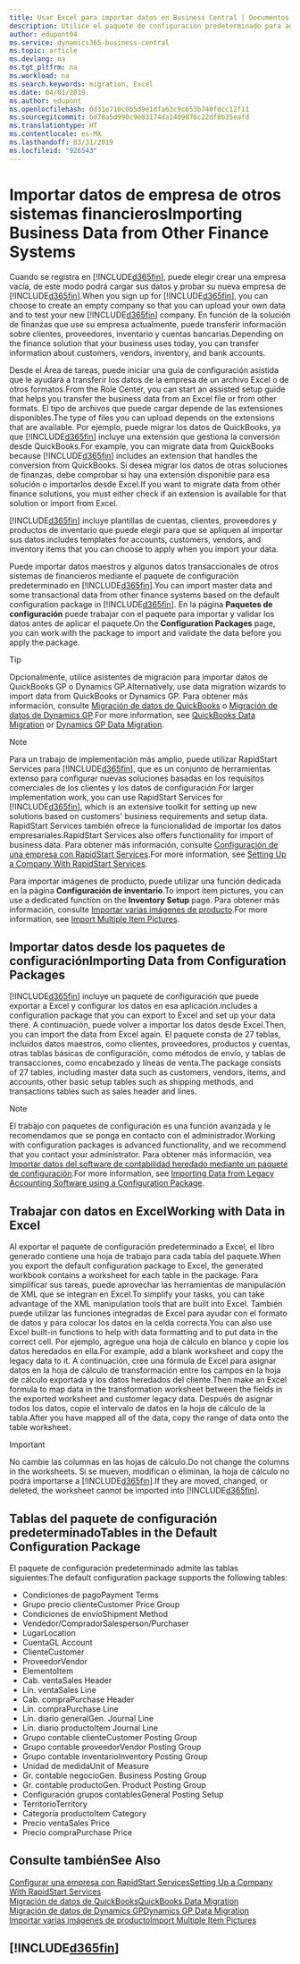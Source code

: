```yaml
---
title: Usar Excel para importar datos en Business Central | Documentos de Microsoft
description: Utilice el paquete de configuración predeterminado para agregar datos de cliente en Excel e importar los datos en Business Central.
author: edupont04
ms.service: dynamics365-business-central
ms.topic: article
ms.devlang: na
ms.tgt_pltfrm: na
ms.workload: na
ms.search.keywords: migration, Excel
ms.date: 04/01/2019
ms.author: edupont
ms.openlocfilehash: 0d31e710c0b5d9e1dfa63c9c653b740fdcc12f11
ms.sourcegitcommit: bd78a5d990c9e83174da1409076c22df8b35eafd
ms.translationtype: HT
ms.contentlocale: es-MX
ms.lasthandoff: 03/31/2019
ms.locfileid: "926543"
---
```

# <a name="importing-business-data-from-other-finance-systems"></a><span data-ttu-id="c9697-103">Importar datos de empresa de otros sistemas financieros</span><span class="sxs-lookup"><span data-stu-id="c9697-103">Importing Business Data from Other Finance Systems</span></span>
<span data-ttu-id="c9697-104">Cuando se registra en [!INCLUDE[d365fin](includes/d365fin_md.md)], puede elegir crear una empresa vacía, de este modo podrá cargar sus datos y probar su nueva empresa de [!INCLUDE[d365fin](includes/d365fin_md.md)].</span><span class="sxs-lookup"><span data-stu-id="c9697-104">When you sign up for [!INCLUDE[d365fin](includes/d365fin_md.md)], you can choose to create an empty company so that you can upload your own data and to test your new [!INCLUDE[d365fin](includes/d365fin_md.md)] company.</span></span> <span data-ttu-id="c9697-105">En función de la solución de finanzas que use su empresa actualmente, puede transferir información sobre clientes, proveedores, inventario y cuentas bancarias.</span><span class="sxs-lookup"><span data-stu-id="c9697-105">Depending on the finance solution that your business uses today, you can transfer information about customers, vendors, inventory, and bank accounts.</span></span>  

<span data-ttu-id="c9697-106">Desde el Área de tareas, puede iniciar una guía de configuración asistida que le ayudará a transferir los datos de la empresa de un archivo Excel o de otros formatos.</span><span class="sxs-lookup"><span data-stu-id="c9697-106">From the Role Center, you can start an assisted setup guide that helps you transfer the business data from an Excel file or from other formats.</span></span> <span data-ttu-id="c9697-107">El tipo de archivos que puede cargar depende de las extensiones disponibles.</span><span class="sxs-lookup"><span data-stu-id="c9697-107">The type of files you can upload depends on the extensions that are available.</span></span> <span data-ttu-id="c9697-108">Por ejemplo, puede migrar los datos de QuickBooks, ya que [!INCLUDE[d365fin](includes/d365fin_md.md)] incluye una extensión que gestiona la conversión desde QuickBooks.</span><span class="sxs-lookup"><span data-stu-id="c9697-108">For example, you can migrate data from QuickBooks because [!INCLUDE[d365fin](includes/d365fin_md.md)] includes an extension that handles the conversion from QuickBooks.</span></span> <span data-ttu-id="c9697-109">Si desea migrar los datos de otras soluciones de finanzas, debe comprobar si hay una extensión disponible para esa solución o importarlos desde Excel.</span><span class="sxs-lookup"><span data-stu-id="c9697-109">If you want to migrate data from other finance solutions, you must either check if an extension is available for that solution or import from Excel.</span></span>  

[!INCLUDE[d365fin](includes/d365fin_md.md)] <span data-ttu-id="c9697-110">incluye plantillas de cuentas, clientes, proveedores y productos de inventario que puede elegir para que se apliquen al importar sus datos.</span><span class="sxs-lookup"><span data-stu-id="c9697-110">includes templates for accounts, customers, vendors, and inventory items that you can choose to apply when you import your data.</span></span>

<span data-ttu-id="c9697-111">Puede importar datos maestros y algunos datos transaccionales de otros sistemas de financieros mediante el paquete de configuración predeterminado en [!INCLUDE[d365fin](includes/d365fin_md.md)].</span><span class="sxs-lookup"><span data-stu-id="c9697-111">You can import master data and some transactional data from other finance systems based on the default configuration package in [!INCLUDE[d365fin](includes/d365fin_md.md)].</span></span> <span data-ttu-id="c9697-112">En la página **Paquetes de configuración** puede trabajar con el paquete para importar y validar los datos antes de aplicar el paquete.</span><span class="sxs-lookup"><span data-stu-id="c9697-112">On the **Configuration Packages** page, you can work with the package to import and validate the data before you apply the package.</span></span>  

> [!TIP]  
> <span data-ttu-id="c9697-113">Opcionalmente, utilice asistentes de migración para importar datos de QuickBooks GP o Dynamics GP.</span><span class="sxs-lookup"><span data-stu-id="c9697-113">Alternatively, use data migration wizards to import data from QuickBooks or Dynamics GP.</span></span> <span data-ttu-id="c9697-114">Para obtener más información, consulte [Migración de datos de QuickBooks](ui-extensions-quickbooks-data-migration.md) o [Migración de datos de Dynamics GP](ui-extensions-dynamicsgp-data-migration.md).</span><span class="sxs-lookup"><span data-stu-id="c9697-114">For more information, see [QuickBooks Data Migration](ui-extensions-quickbooks-data-migration.md) or [Dynamics GP Data Migration](ui-extensions-dynamicsgp-data-migration.md).</span></span>

> [!NOTE]  
> <span data-ttu-id="c9697-115">Para un trabajo de implementación más amplio, puede utilizar RapidStart Services para [!INCLUDE[d365fin](includes/d365fin_md.md)], que es un conjunto de herramientas extenso para configurar nuevas soluciones basadas en los requisitos comerciales de los clientes y los datos de configuración.</span><span class="sxs-lookup"><span data-stu-id="c9697-115">For larger implementation work, you can use RapidStart Services for [!INCLUDE[d365fin](includes/d365fin_md.md)], which is an extensive toolkit for setting up new solutions based on customers' business requirements and setup data.</span></span> <span data-ttu-id="c9697-116">RapidStart Services también ofrece la funcionalidad de importar los datos empresariales.</span><span class="sxs-lookup"><span data-stu-id="c9697-116">RapidStart Services also offers functionality for import of business data.</span></span> <span data-ttu-id="c9697-117">Para obtener más información, consulte [Configuración de una empresa con RapidStart Services](admin-set-up-a-company-with-rapidstart.md).</span><span class="sxs-lookup"><span data-stu-id="c9697-117">For more information, see [Setting Up a Company With RapidStart Services](admin-set-up-a-company-with-rapidstart.md).</span></span>

<span data-ttu-id="c9697-118">Para importar imágenes de producto, puede utilizar una función dedicada en la página **Configuración de inventario**.</span><span class="sxs-lookup"><span data-stu-id="c9697-118">To import item pictures, you can use a dedicated function on the **Inventory Setup** page.</span></span> <span data-ttu-id="c9697-119">Para obtener más información, consulte [Importar varias imágenes de producto](inventory-how-import-item-pictures.md).</span><span class="sxs-lookup"><span data-stu-id="c9697-119">For more information, see [Import Multiple Item Pictures](inventory-how-import-item-pictures.md).</span></span>

## <a name="importing-data-from-configuration-packages"></a><span data-ttu-id="c9697-120">Importar datos desde los paquetes de configuración</span><span class="sxs-lookup"><span data-stu-id="c9697-120">Importing Data from Configuration Packages</span></span>
[!INCLUDE[d365fin](includes/d365fin_md.md)] <span data-ttu-id="c9697-121">incluye un paquete de configuración que puede exportar a Excel y configurar los datos en esa aplicación.</span><span class="sxs-lookup"><span data-stu-id="c9697-121">includes a configuration package that you can export to Excel and set up your data there.</span></span> <span data-ttu-id="c9697-122">A continuación, puede volver a importar los datos desde Excel.</span><span class="sxs-lookup"><span data-stu-id="c9697-122">Then, you can import the data from Excel again.</span></span> <span data-ttu-id="c9697-123">El paquete consta de 27 tablas, incluidos datos maestros, como clientes, proveedores, productos y cuentas, otras tablas básicas de configuración, como métodos de envío, y tablas de transacciones, como encabezado y líneas de venta.</span><span class="sxs-lookup"><span data-stu-id="c9697-123">The package consists of 27 tables, including master data such as customers, vendors, items, and accounts, other basic setup tables such as shipping methods, and transactions tables such as sales header and lines.</span></span>  

> [!NOTE]  
>   <span data-ttu-id="c9697-124">El trabajo con paquetes de configuración es una función avanzada y le recomendamos que se ponga en contacto con el administrador.</span><span class="sxs-lookup"><span data-stu-id="c9697-124">Working with configuration packages is advanced functionality, and we recommend that you contact your administrator.</span></span> <span data-ttu-id="c9697-125">Para obtener más información, vea [Importar datos del software de contabilidad heredado mediante un paquete de configuración](across-import-data-configuration-packages.md).</span><span class="sxs-lookup"><span data-stu-id="c9697-125">For more information, see [Importing Data from Legacy Accounting Software using a Configuration Package](across-import-data-configuration-packages.md).</span></span>

## <a name="working-with-data-in-excel"></a><span data-ttu-id="c9697-126">Trabajar con datos en Excel</span><span class="sxs-lookup"><span data-stu-id="c9697-126">Working with Data in Excel</span></span>
<span data-ttu-id="c9697-127">Al exportar el paquete de configuración predeterminado a Excel, el libro generado contiene una hoja de trabajo para cada tabla del paquete.</span><span class="sxs-lookup"><span data-stu-id="c9697-127">When you export the default configuration package to Excel, the generated workbook contains a worksheet for each table in the package.</span></span> <span data-ttu-id="c9697-128">Para simplificar sus tareas, puede aprovechar las herramientas de manipulación de XML que se integran en Excel.</span><span class="sxs-lookup"><span data-stu-id="c9697-128">To simplify your tasks, you can take advantage of the XML manipulation tools that are built into Excel.</span></span> <span data-ttu-id="c9697-129">También puede utilizar las funciones integradas de Excel para ayudar con el formato de datos y para colocar los datos en la celda correcta.</span><span class="sxs-lookup"><span data-stu-id="c9697-129">You can also use Excel built-in functions to help with data formatting and to put data in the correct cell.</span></span> <span data-ttu-id="c9697-130">Por ejemplo, agregue una hoja de cálculo en blanco y copie los datos heredados en ella.</span><span class="sxs-lookup"><span data-stu-id="c9697-130">For example, add a blank worksheet and copy the legacy data to it.</span></span> <span data-ttu-id="c9697-131">A continuación, cree una fórmula de Excel para asignar datos en la hoja de cálculo de transformación entre los campos en la hoja de cálculo exportada y los datos heredados del cliente.</span><span class="sxs-lookup"><span data-stu-id="c9697-131">Then make an Excel formula to map data in the transformation worksheet between the fields in the exported worksheet and customer legacy data.</span></span> <span data-ttu-id="c9697-132">Después de asignar todos los datos, copie el intervalo de datos en la hoja de cálculo de la tabla.</span><span class="sxs-lookup"><span data-stu-id="c9697-132">After you have mapped all of the data, copy the range of data onto the table worksheet.</span></span>  

> [!IMPORTANT]  
>  <span data-ttu-id="c9697-133">No cambie las columnas en las hojas de cálculo.</span><span class="sxs-lookup"><span data-stu-id="c9697-133">Do not change the columns in the worksheets.</span></span> <span data-ttu-id="c9697-134">Si se mueven, modifican o eliminan, la hoja de cálculo no podrá importarse a [!INCLUDE[d365fin](includes/d365fin_md.md)].</span><span class="sxs-lookup"><span data-stu-id="c9697-134">If they are moved, changed, or deleted, the worksheet cannot be imported into [!INCLUDE[d365fin](includes/d365fin_md.md)].</span></span>

## <a name="tables-in-the-default-configuration-package"></a><span data-ttu-id="c9697-135">Tablas del paquete de configuración predeterminado</span><span class="sxs-lookup"><span data-stu-id="c9697-135">Tables in the Default Configuration Package</span></span>
<span data-ttu-id="c9697-136">El paquete de configuración predeterminado admite las tablas siguientes:</span><span class="sxs-lookup"><span data-stu-id="c9697-136">The default configuration package supports the following tables:</span></span>

-   <span data-ttu-id="c9697-137">Condiciones de pago</span><span class="sxs-lookup"><span data-stu-id="c9697-137">Payment Terms</span></span>
-   <span data-ttu-id="c9697-138">Grupo precio cliente</span><span class="sxs-lookup"><span data-stu-id="c9697-138">Customer Price Group</span></span>
-   <span data-ttu-id="c9697-139">Condiciones de envío</span><span class="sxs-lookup"><span data-stu-id="c9697-139">Shipment Method</span></span>
-   <span data-ttu-id="c9697-140">Vendedor/Comprador</span><span class="sxs-lookup"><span data-stu-id="c9697-140">Salesperson/Purchaser</span></span>
-   <span data-ttu-id="c9697-141">Lugar</span><span class="sxs-lookup"><span data-stu-id="c9697-141">Location</span></span>
-   <span data-ttu-id="c9697-142">Cuenta</span><span class="sxs-lookup"><span data-stu-id="c9697-142">GL Account</span></span>
-   <span data-ttu-id="c9697-143">Cliente</span><span class="sxs-lookup"><span data-stu-id="c9697-143">Customer</span></span>
-   <span data-ttu-id="c9697-144">Proveedor</span><span class="sxs-lookup"><span data-stu-id="c9697-144">Vendor</span></span>
-   <span data-ttu-id="c9697-145">Elemento</span><span class="sxs-lookup"><span data-stu-id="c9697-145">Item</span></span>
-   <span data-ttu-id="c9697-146">Cab. venta</span><span class="sxs-lookup"><span data-stu-id="c9697-146">Sales Header</span></span>
-   <span data-ttu-id="c9697-147">Lín. venta</span><span class="sxs-lookup"><span data-stu-id="c9697-147">Sales Line</span></span>
-   <span data-ttu-id="c9697-148">Cab. compra</span><span class="sxs-lookup"><span data-stu-id="c9697-148">Purchase Header</span></span>
-   <span data-ttu-id="c9697-149">Lín. compra</span><span class="sxs-lookup"><span data-stu-id="c9697-149">Purchase Line</span></span>
-   <span data-ttu-id="c9697-150">Lín. diario general</span><span class="sxs-lookup"><span data-stu-id="c9697-150">Gen. Journal Line</span></span>
-   <span data-ttu-id="c9697-151">Lín. diario producto</span><span class="sxs-lookup"><span data-stu-id="c9697-151">Item Journal Line</span></span>
-   <span data-ttu-id="c9697-152">Grupo contable cliente</span><span class="sxs-lookup"><span data-stu-id="c9697-152">Customer Posting Group</span></span>
-   <span data-ttu-id="c9697-153">Grupo contable proveedor</span><span class="sxs-lookup"><span data-stu-id="c9697-153">Vendor Posting Group</span></span>
-   <span data-ttu-id="c9697-154">Grupo contable inventario</span><span class="sxs-lookup"><span data-stu-id="c9697-154">Inventory Posting Group</span></span>
-   <span data-ttu-id="c9697-155">Unidad de medida</span><span class="sxs-lookup"><span data-stu-id="c9697-155">Unit of Measure</span></span>
-   <span data-ttu-id="c9697-156">Gr. contable negocio</span><span class="sxs-lookup"><span data-stu-id="c9697-156">Gen. Business Posting Group</span></span>
-   <span data-ttu-id="c9697-157">Gr. contable producto</span><span class="sxs-lookup"><span data-stu-id="c9697-157">Gen. Product Posting Group</span></span>
-   <span data-ttu-id="c9697-158">Configuración grupos contables</span><span class="sxs-lookup"><span data-stu-id="c9697-158">General Posting Setup</span></span>
-   <span data-ttu-id="c9697-159">Territorio</span><span class="sxs-lookup"><span data-stu-id="c9697-159">Territory</span></span>
-   <span data-ttu-id="c9697-160">Categoría producto</span><span class="sxs-lookup"><span data-stu-id="c9697-160">Item Category</span></span>
-   <span data-ttu-id="c9697-161">Precio venta</span><span class="sxs-lookup"><span data-stu-id="c9697-161">Sales Price</span></span>
-   <span data-ttu-id="c9697-162">Precio compra</span><span class="sxs-lookup"><span data-stu-id="c9697-162">Purchase Price</span></span>

## <a name="see-also"></a><span data-ttu-id="c9697-163">Consulte también</span><span class="sxs-lookup"><span data-stu-id="c9697-163">See Also</span></span>
[<span data-ttu-id="c9697-164">Configurar una empresa con RapidStart Services</span><span class="sxs-lookup"><span data-stu-id="c9697-164">Setting Up a Company With RapidStart Services</span></span>](admin-set-up-a-company-with-rapidstart.md)  
[<span data-ttu-id="c9697-165">Migración de datos de QuickBooks</span><span class="sxs-lookup"><span data-stu-id="c9697-165">QuickBooks Data Migration</span></span>](ui-extensions-quickbooks-data-migration.md)  
[<span data-ttu-id="c9697-166">Migración de datos de Dynamics GP</span><span class="sxs-lookup"><span data-stu-id="c9697-166">Dynamics GP Data Migration</span></span>](ui-extensions-dynamicsgp-data-migration.md)  
[<span data-ttu-id="c9697-167">Importar varias imágenes de producto</span><span class="sxs-lookup"><span data-stu-id="c9697-167">Import Multiple Item Pictures</span></span>](inventory-how-import-item-pictures.md)

## [!INCLUDE[d365fin](includes/free_trial_md.md)]  
